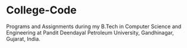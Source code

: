 # College-Code


Programs and Assignments during my B.Tech in Computer Science and Engineering at Pandit Deendayal Petroleum University, Gandhinagar, Gujarat, India.